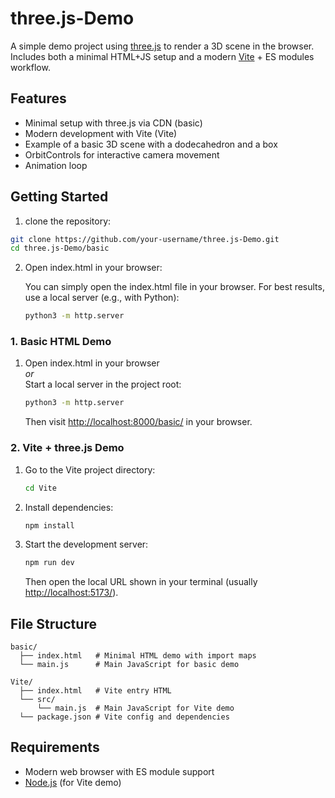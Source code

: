 # three.js-Demo

A simple demo project using [three.js](https://threejs.org/) to render a 3D scene in the browser.  
Includes both a minimal HTML+JS setup and a modern [Vite](https://vitejs.dev/) + ES modules workflow.

## Features

- Minimal setup with three.js via CDN (basic)
- Modern development with Vite (Vite)
- Example of a basic 3D scene with a dodecahedron and a box
- OrbitControls for interactive camera movement
- Animation loop

## Getting Started
1. clone the repository:
```sh
git clone https://github.com/your-username/three.js-Demo.git
cd three.js-Demo/basic
```

2. Open index.html in your browser:

   You can simply open the index.html file in your browser.
   For best results, use a local server (e.g., with Python):
   ```sh
   python3 -m http.server
   ```

### 1. Basic HTML Demo

1. Open index.html in your browser  
   _or_  
   Start a local server in the project root:
   ```sh
   python3 -m http.server
   ```
   Then visit [http://localhost:8000/basic/](http://localhost:8000/basic/) in your browser.

### 2. Vite + three.js Demo

1. Go to the Vite project directory:
   ```sh
   cd Vite
   ```

2. Install dependencies:
   ```sh
   npm install
   ```

3. Start the development server:
   ```sh
   npm run dev
   ```
   Then open the local URL shown in your terminal (usually [http://localhost:5173/](http://localhost:5173/)).

## File Structure

```
basic/
  ├── index.html   # Minimal HTML demo with import maps
  └── main.js      # Main JavaScript for basic demo

Vite/
  ├── index.html   # Vite entry HTML
  └── src/
      └── main.js  # Main JavaScript for Vite demo
  └── package.json # Vite config and dependencies
```

## Requirements

- Modern web browser with ES module support
- [Node.js](https://nodejs.org/) (for Vite demo)

